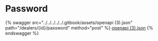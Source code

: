 # Password

{% swagger src="../../../../../.gitbook/assets/openapi (3).json" path="/dealers/{id}/password" method="post" %}
[openapi (3).json](<../../../../../.gitbook/assets/openapi (3).json>)
{% endswagger %}
